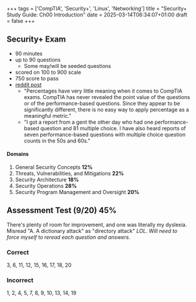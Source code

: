 +++
tags = ['CompTIA', 'Security+', 'Linux', 'Networking']
title = "Security+ Study Guide: Ch00 Introduction"
date = 2025-03-14T06:34:07+01:00
draft = false
+++

## Security+ Exam

- 90 minutes
- up to 90 questions
  - Some may/will be seeded questions
- scored on 100 to 900 scale
- 750 score to pass
- [reddit post](https://www.reddit.com/r/CompTIA/comments/wm7r8k/about_what_percent_of_questions_do_i_have_to/?rdt=45208)
  - "Percentages have very little meaning when it comes to CompTIA exams. CompTIA has never revealed the point value of the questions or of the performance-based questions. Since they appear to be significantly different, there is no easy way to apply percentage as a meaningful metric."
  - "I got a report from a gent the other day who had one performance-based question and 81 multiple choice. I have also heard reports of seven performance-based questions with multiple choice question counts in the 50s and 60s."

#### Domains

1. General Security Concepts **12%**
2. Threats, Vulnerabilities, and Mitigations **22%**
3. Security Architecture **18%**
4. Security Operations **28%**
5. Security Program Management and Oversight **20%**

## Assessment Test (9/20) 45%

There's plenty of room for improvement, and one was literally my dyslexia. Misread "A. A dictionary attack" as "directory attack" _LOL_. _Will need to force myself to reread each question and answers._

### Correct

3, 6, 11, 12, 15, 16, 17, 18, 20

### Incorrect

1, 2, 4, 5, 7, 8, 9, 10, 13, 14, 19
